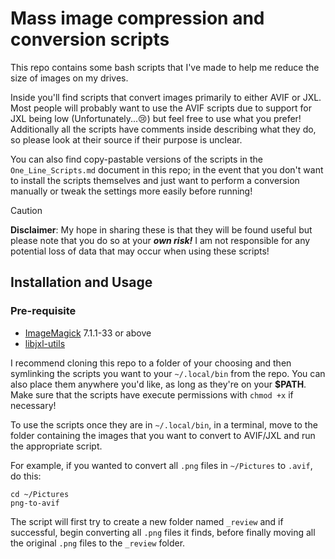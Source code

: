 # Mass image compression and conversion scripts

This repo contains some bash scripts that I've made to help me reduce the size of images on my drives.

Inside you'll find scripts that convert images primarily to either AVIF or JXL. Most people will probably want to use the AVIF scripts due to support for JXL being low (Unfortunately...😢) but feel free to use what you prefer! Additionally all the scripts have comments inside describing what they do, so please look at their source if their purpose is unclear.

You can also find copy-pastable versions of the scripts in the `One_Line_Scripts.md` document in this repo; in the event that you don't want to install the scripts themselves and just want to perform a conversion manually or tweak the settings more easily before running!

> [!CAUTION]
> **Disclaimer**: My hope in sharing these is that they will be found useful but please note that you do so at your ***own risk!*** I am not responsible for any potential loss of data that may occur when using these scripts!

## Installation and Usage
### Pre-requisite
- [ImageMagick](https://github.com/ImageMagick/ImageMagick) 7.1.1-33 or above
- [libjxl-utils](https://github.com/libjxl/libjxl)

I recommend cloning this repo to a folder of your choosing and then symlinking the scripts you want to your `~/.local/bin` from the repo. You can also place them anywhere you'd like, as long as they're on your **$PATH**. Make sure that the scripts have execute permissions with `chmod +x` if necessary!

To use the scripts once they are in `~/.local/bin`, in a terminal, move to the folder containing the images that you want to convert to AVIF/JXL and run the appropriate script.

For example, if you wanted to convert all `.png` files in `~/Pictures` to `.avif`, do this:

```
cd ~/Pictures
png-to-avif
```

The script will first try to create a new folder named `_review` and if successful, begin converting all `.png` files it finds, before finally moving all the original `.png` files to the `_review` folder.
